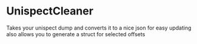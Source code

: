 # UnispectCleaner
Takes your unispect dump and converts it to a nice json for easy updating also allows you to generate a struct for selected offsets 
